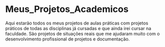 # Meus_Projetos_Academicos
Aqui estarão todos os meus projetos de aulas práticas com projetos práticos de todas as disciplinas já cursadas e que ainda irei cursar na faculdade. São projetos de situações reais que me ajudaram muito com o desenvolvimento profissional de projetos e documentação.
